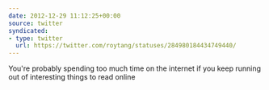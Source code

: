 ```yaml
---
date: 2012-12-29 11:12:25+00:00
source: twitter
syndicated:
- type: twitter
  url: https://twitter.com/roytang/statuses/284980184434749440/
---
```


You're probably spending too much time on the internet if you keep running out of interesting things to read online
